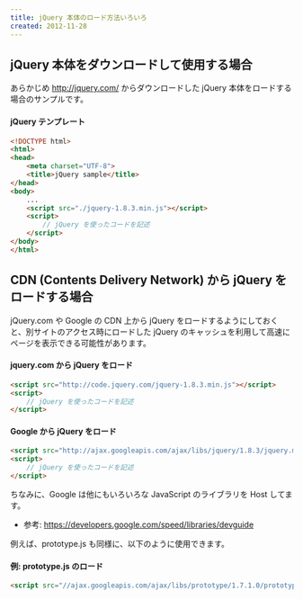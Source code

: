 ```yaml
---
title: jQuery 本体のロード方法いろいろ
created: 2012-11-28
---
```


jQuery 本体をダウンロードして使用する場合
----

あらかじめ http://jquery.com/ からダウンロードした jQuery 本体をロードする場合のサンプルです。

#### jQuery テンプレート

```html
<!DOCTYPE html>
<html>
<head>
    <meta charset="UTF-8">
    <title>jQuery sample</title>
</head>
<body>
    ...
    <script src="./jquery-1.8.3.min.js"></script>
    <script>
        // jQuery を使ったコードを記述
    </script>
</body>
</html>
```


CDN (Contents Delivery Network) から jQuery をロードする場合
----

jQuery.com や Google の CDN 上から jQuery をロードするようにしておくと、別サイトのアクセス時にロードした jQuery のキャッシュを利用して高速にページを表示できる可能性があります。

#### jquery.com から jQuery をロード

```html
<script src="http://code.jquery.com/jquery-1.8.3.min.js"></script>
<script>
    // jQuery を使ったコードを記述
</script>
```

#### Google から jQuery をロード

```html
<script src="http://ajax.googleapis.com/ajax/libs/jquery/1.8.3/jquery.min.js"></script>
<script>
    // jQuery を使ったコードを記述
</script>
```

ちなみに、Google は他にもいろいろな JavaScript のライブラリを Host してます。

* 参考: https://developers.google.com/speed/libraries/devguide

例えば、prototype.js も同様に、以下のように使用できます。

#### 例: prototype.js のロード

```html
<script src="//ajax.googleapis.com/ajax/libs/prototype/1.7.1.0/prototype.js"></script>
```

